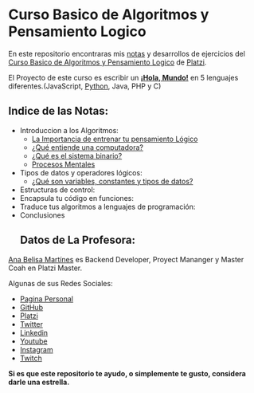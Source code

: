 # Curso Basico de Algoritmos y Pensamiento Logico
En este repositorio encontraras mis [notas](./Notas) y desarrollos de ejercicios del [Curso Basico de Algoritmos y Pensamiento Logico](https://platzi.com/clases/pensamiento-logico/) de [Platzi](https://platzi.com/r/EliazBobadilla).

El Proyecto de este curso es escribir un [**¡Hola, Mundo!**](https://github.com/EliazBobadilla/Hola-Mundo) en 5 lenguajes diferentes.(JavaScript, [Python](https://github.com/EliazBobadilla/Curso-Basico-de-Python), Java, PHP y C)

## Indice de las Notas:
- Introduccion a los Algoritmos:
    - [La Importancia de entrenar tu pensamiento Lógico](./Notas/01_IntroduccionAlgoritmos/01_Importancia_pensamiento_logico.md)
    - [¿Qué entiende una computadora?](./Notas/01_IntroduccionAlgoritmos/02_que_entiende_una_computadora.md)
    - [¿Qué es el sistema binario?](./Notas/01_IntroduccionAlgoritmos/03_sistema_binario.md)
    - [Procesos Mentales](04_requerimientos_procesos_mentales.md)
- Tipos de datos y operadores lógicos:
    - [¿Qué son variables, constantes y tipos de datos?](./Notas/02_tipos_De_datos_operadores_logicos/05_variables_constantes_tipos_datos.md)
- Estructuras de control:
- Encapsula tu código en funciones:
- Traduce tus algoritmos a lenguajes de programación:
- Conclusiones
    ## Datos de La Profesora:
[Ana Belisa Martínes](https://anabelisa.co/about/) es Backend Developer, Proyect Mananger y Master Coah en Platzi Master.

Algunas de sus Redes Sociales: 
- [Pagina Personal](https://anabelisa.co)
- [GitHub](https://github.com/anabelisam)
- [Platzi](https://platzi.com/p/anabelisam)
- [Twitter](https://twitter.com/anabelisam_)
- [Linkedin](https://www.linkedin.com/in/anabelisam/)
- [Youtube](https://www.youtube.com/channel/UCqiIcOoc3Gg0sHaw8Ncgqkw/videos)
- [Instagram](https://www.instagram.com/anabelisam/?hl=es-la)
- [Twitch](https://www.twitch.tv/anabelisam)

**Si es que este repositorio te ayudo, o simplemente te gusto, considera darle una estrella.**